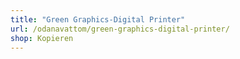 ```yaml
---
title: "Green Graphics-Digital Printer"
url: /odanavattom/green-graphics-digital-printer/
shop: Kopieren
---
```

